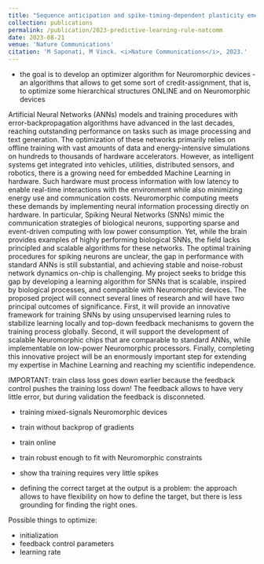 ```yaml
---
title: "Sequence anticipation and spike-timing-dependent plasticity emerge from a predictive learning rule"
collection: publications
permalink: /publication/2023-predictive-learning-rule-natcomm
date: 2023-08-21
venue: 'Nature Communications'
citation: 'M Saponati, M Vinck. <i>Nature Communications</i>, 2023.'
---
```



- the goal is to develop an optimizer algorithm for Neuromorphic devices - an algorithms that allows to get some sort of credit-assignment, that is, to optimize some hierarchical structures ONLINE and on Neuromorphic devices


Artificial Neural Networks (ANNs) models and training procedures with error-backpropagation
algorithms have advanced in the last decades, reaching outstanding performance on tasks such as
image processing and text generation. The optimization of these networks primarily relies on offline
training with vast amounts of data and energy-intensive simulations on hundreds to thousands of
hardware accelerators. However, as intelligent systems get integrated into vehicles, utilities, distributed
sensors, and robotics, there is a growing need for embedded Machine Learning in hardware. Such
hardware must process information with low latency to enable real-time interactions with the
environment while also minimizing energy use and communication costs. Neuromorphic computing
meets these demands by implementing neural information processing directly on hardware. In
particular, Spiking Neural Networks (SNNs) mimic the communication strategies of biological neurons,
supporting sparse and event-driven computing with low power consumption. Yet, while the brain
provides examples of highly performing biological SNNs, the field lacks principled and scalable
algorithms for these networks. The optimal training procedures for spiking neurons are unclear, the
gap in performance with standard ANNs is still substantial, and achieving stable and noise-robust
network dynamics on-chip is challenging. My project seeks to bridge this gap by developing a learning
algorithm for SNNs that is scalable, inspired by biological processes, and compatible with
Neuromorphic devices. The proposed project will connect several lines of research and will have two
principal outcomes of significance. First, it will provide an innovative framework for training SNNs by
using unsupervised learning rules to stabilize learning locally and top-down feedback mechanisms to
govern the training process globally. Second, it will support the development of scalable Neuromorphic
chips that are comparable to standard ANNs, while implementable on low-power Neuromorphic
processors. Finally, completing this innovative project will be an enormously important step for
extending my expertise in Machine Learning and reaching my scientific independence.



IMPORTANT: train class loss goes down earlier because the feedback control pushes the training loss down! The feedback allows to have very little error, but during validation the feedback is disconneted.


- training mixed-signals Neuromorphic devices

- train without backprop of gradients
- train online
- train robust enough to fit with Neuromorphic constraints


- show tha training requires very little spikes


- defining the correct target at the output is a problem: the approach allows to have flexibility on how to define the target, but there is less grounding for finding the right ones.


Possible things to optimize:
- initialization
- feedback control parameters
- learning rate